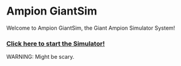# Ampion GiantSim

Welcome to Ampion GiantSim, the Giant Ampion Simulator System!

### [Click here to start the Simulator!](https://ampion.tk/gs/sim.jpg)

WARNING: Might be scary.
